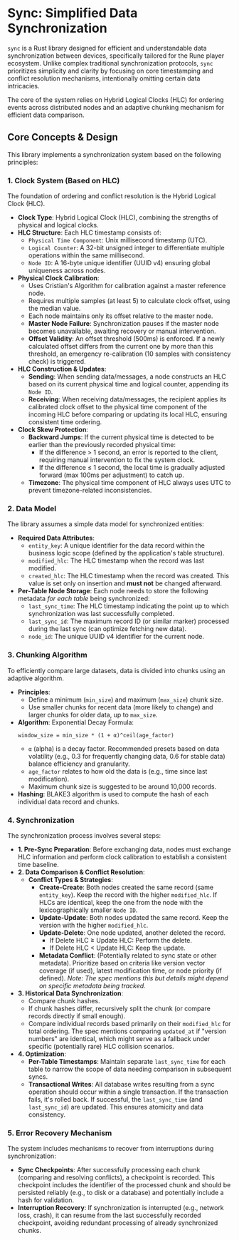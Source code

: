 # Sync: Simplified Data Synchronization

`sync` is a Rust library designed for efficient and understandable data synchronization between devices, specifically tailored for the Rune player ecosystem. Unlike complex traditional synchronization protocols, `sync` prioritizes simplicity and clarity by focusing on core timestamping and conflict resolution mechanisms, intentionally omitting certain data intricacies.

The core of the system relies on Hybrid Logical Clocks (HLC) for ordering events across distributed nodes and an adaptive chunking mechanism for efficient data comparison.

## Core Concepts & Design

This library implements a synchronization system based on the following principles:

### 1. Clock System (Based on HLC)

The foundation of ordering and conflict resolution is the Hybrid Logical Clock (HLC).

- **Clock Type**: Hybrid Logical Clock (HLC), combining the strengths of physical and logical clocks.
- **HLC Structure**: Each HLC timestamp consists of:
  - `Physical Time Component`: Unix millisecond timestamp (UTC).
  - `Logical Counter`: A 32-bit unsigned integer to differentiate multiple operations within the same millisecond.
  - `Node ID`: A 16-byte unique identifier (UUID v4) ensuring global uniqueness across nodes.
- **Physical Clock Calibration**:
  - Uses Cristian's Algorithm for calibration against a master reference node.
  - Requires multiple samples (at least 5) to calculate clock offset, using the median value.
  - Each node maintains only its offset relative to the master node.
  - **Master Node Failure**: Synchronization pauses if the master node becomes unavailable, awaiting recovery or manual intervention.
  - **Offset Validity**: An offset threshold (500ms) is enforced. If a newly calculated offset differs from the current one by more than this threshold, an emergency re-calibration (10 samples with consistency check) is triggered.
- **HLC Construction & Updates**:
  - **Sending**: When sending data/messages, a node constructs an HLC based on its current physical time and logical counter, appending its `Node ID`.
  - **Receiving**: When receiving data/messages, the recipient applies its calibrated clock offset to the physical time component of the incoming HLC before comparing or updating its local HLC, ensuring consistent time ordering.
- **Clock Skew Protection**:
  - **Backward Jumps**: If the current physical time is detected to be earlier than the previously recorded physical time:
    - If the difference > 1 second, an error is reported to the client, requiring manual intervention to fix the system clock.
    - If the difference ≤ 1 second, the local time is gradually adjusted forward (max 100ms per adjustment) to catch up.
  - **Timezone**: The physical time component of HLC always uses UTC to prevent timezone-related inconsistencies.

### 2. Data Model

The library assumes a simple data model for synchronized entities:

- **Required Data Attributes**:
  - `entity_key`: A unique identifier for the data record within the business logic scope (defined by the application's table structure).
  - `modified_hlc`: The HLC timestamp when the record was last modified.
  - `created_hlc`: The HLC timestamp when the record was created. This value is set only on insertion and **must not** be changed afterward.
- **Per-Table Node Storage**: Each node needs to store the following metadata _for each table_ being synchronized:
  - `last_sync_time`: The HLC timestamp indicating the point up to which synchronization was last successfully completed.
  - `last_sync_id`: The maximum record ID (or similar marker) processed during the last sync (can optimize fetching new data).
  - `node_id`: The unique UUID v4 identifier for the current node.

### 3. Chunking Algorithm

To efficiently compare large datasets, data is divided into chunks using an adaptive algorithm.

- **Principles**:
  - Define a minimum (`min_size`) and maximum (`max_size`) chunk size.
  - Use smaller chunks for recent data (more likely to change) and larger chunks for older data, up to `max_size`.
- **Algorithm**: Exponential Decay Formula:
  ```
  window_size = min_size * (1 + α)^ceil(age_factor)
  ```
  - `α` (alpha) is a decay factor. Recommended presets based on data volatility (e.g., 0.3 for frequently changing data, 0.6 for stable data) balance efficiency and granularity.
  - `age_factor` relates to how old the data is (e.g., time since last modification).
  - Maximum chunk size is suggested to be around 10,000 records.
- **Hashing**: BLAKE3 algorithm is used to compute the hash of each individual data record and chunks.

### 4. Synchronization

The synchronization process involves several steps:

- **1. Pre-Sync Preparation**: Before exchanging data, nodes must exchange HLC information and perform clock calibration to establish a consistent time baseline.
- **2. Data Comparison & Conflict Resolution**:
  - **Conflict Types & Strategies**:
    - **Create-Create**: Both nodes created the same record (same `entity_key`). Keep the record with the higher `modified_hlc`. If HLCs are identical, keep the one from the node with the lexicographically smaller `Node ID`.
    - **Update-Update**: Both nodes updated the same record. Keep the version with the higher `modified_hlc`.
    - **Update-Delete**: One node updated, another deleted the record.
      - If Delete HLC ≥ Update HLC: Perform the delete.
      - If Delete HLC < Update HLC: Keep the update.
    - **Metadata Conflict**: (Potentially related to sync state or other metadata). Prioritize based on criteria like version vector coverage (if used), latest modification time, or node priority (if defined). _Note: The spec mentions this but details might depend on specific metadata being tracked._
- **3. Historical Data Synchronization**:
  - Compare chunk hashes.
  - If chunk hashes differ, recursively split the chunk (or compare records directly if small enough).
  - Compare individual records based primarily on their `modified_hlc` for total ordering. The spec mentions comparing `updated_at` if "version numbers" are identical, which might serve as a fallback under specific (potentially rare) HLC collision scenarios.
- **4. Optimization**:
  - **Per-Table Timestamps**: Maintain separate `last_sync_time` for each table to narrow the scope of data needing comparison in subsequent syncs.
  - **Transactional Writes**: All database writes resulting from a sync operation should occur within a single transaction. If the transaction fails, it's rolled back. If successful, the `last_sync_time` (and `last_sync_id`) are updated. This ensures atomicity and data consistency.

### 5. Error Recovery Mechanism

The system includes mechanisms to recover from interruptions during synchronization:

- **Sync Checkpoints**: After successfully processing each chunk (comparing and resolving conflicts), a checkpoint is recorded. This checkpoint includes the identifier of the processed chunk and should be persisted reliably (e.g., to disk or a database) and potentially include a hash for validation.
- **Interruption Recovery**: If synchronization is interrupted (e.g., network loss, crash), it can resume from the last successfully recorded checkpoint, avoiding redundant processing of already synchronized chunks.
